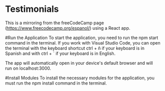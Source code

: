 # Testimonials

This is a mirroring from the freeCodeCamp page (https://www.freecodecamp.org/espanol/) using a React app. 

#Run the Application
To start the application, you need to run the npm start command in the terminal. If you work with Visual Studio Code, you can open the terminal with the keyboard shortcut ctrl + ñ if your keyboard is in Spanish and with ctrl + ` if your keyboard is in English.

The app will automatically open in your device's default browser and will run on localhost:3000.

#Install Modules
To install the necessary modules for the application, you must run the npm install command in the terminal.
